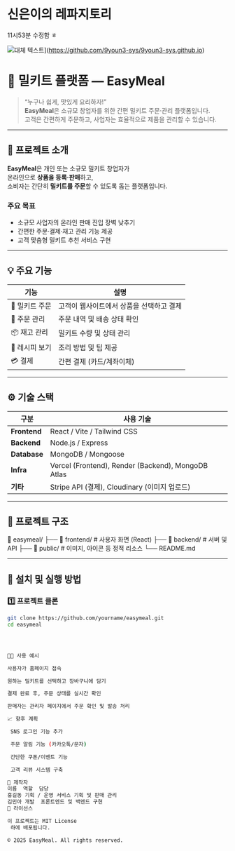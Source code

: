 # 신은이의 레파지토리

11시53분 수정함 ㅎ

![대체 텍스트](https://www.emojiall.com/images/120/softbank/1f604.png)](https://github.com/9youn3-sys/9youn3-sys.github.io)


# 🥗 밀키트 플랫폼 — EasyMeal

> “누구나 쉽게, 맛있게 요리하자!”  
> **EasyMeal**은 소규모 창업자를 위한 간편 밀키트 주문·관리 플랫폼입니다.  
> 고객은 간편하게 주문하고, 사업자는 효율적으로 제품을 관리할 수 있습니다.

---

## 🌱 프로젝트 소개

**EasyMeal**은 개인 또는 소규모 밀키트 창업자가  
온라인으로 **상품을 등록·판매**하고,  
소비자는 간단히 **밀키트를 주문**할 수 있도록 돕는 플랫폼입니다.

### 주요 목표
- 소규모 사업자의 온라인 판매 진입 장벽 낮추기  
- 간편한 주문·결제·재고 관리 기능 제공  
- 고객 맞춤형 밀키트 추천 서비스 구현  

---

## 💡 주요 기능

| 기능 | 설명 |
|------|------|
| 🛒 밀키트 주문 | 고객이 웹사이트에서 상품을 선택하고 결제 |
| 🧾 주문 관리 | 주문 내역 및 배송 상태 확인 |
| 📦 재고 관리 | 밀키트 수량 및 상태 관리 |
| 🥕 레시피 보기 | 조리 방법 및 팁 제공 |
| 💳 결제 | 간편 결제 (카드/계좌이체) |

---

## ⚙️ 기술 스택

| 구분 | 사용 기술 |
|------|------------|
| **Frontend** | React / Vite / Tailwind CSS |
| **Backend** | Node.js / Express |
| **Database** | MongoDB / Mongoose |
| **Infra** | Vercel (Frontend), Render (Backend), MongoDB Atlas |
| **기타** | Stripe API (결제), Cloudinary (이미지 업로드) |

---

## 🧭 프로젝트 구조


📁 easymeal/
├── 📁 frontend/ # 사용자 화면 (React)
├── 📁 backend/ # 서버 및 API
├── 📁 public/ # 이미지, 아이콘 등 정적 리소스
└── README.md


---

## 🔧 설치 및 실행 방법

### 1️⃣ 프로젝트 클론
```bash
git clone https://github.com/yourname/easymeal.git
cd easymeal




🧑‍🍳 사용 예시

사용자가 홈페이지 접속

원하는 밀키트를 선택하고 장바구니에 담기

결제 완료 후, 주문 상태를 실시간 확인

판매자는 관리자 페이지에서 주문 확인 및 발송 처리

📈 향후 계획

 SNS 로그인 기능 추가

 주문 알림 기능 (카카오톡/문자)

 간단한 쿠폰/이벤트 기능

 고객 리뷰 시스템 구축

👥 제작자
이름	역할	담당
홍길동	기획 / 운영	서비스 기획 및 판매 관리
김민아	개발	프론트엔드 및 백엔드 구현
📄 라이선스

이 프로젝트는 MIT License
 하에 배포됩니다.

© 2025 EasyMeal. All rights reserved.

